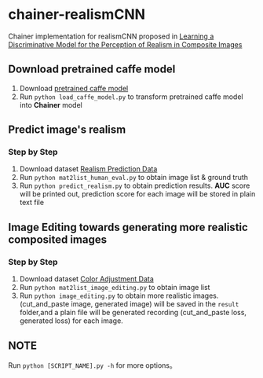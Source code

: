 # chainer-realismCNN
Chainer implementation for realismCNN proposed in [Learning a Discriminative Model for the Perception of Realism in Composite Images](https://people.eecs.berkeley.edu/~junyanz/projects/realism/index.html)

## Download pretrained caffe model
1. Download [pretrained caffe model](https://people.eecs.berkeley.edu/~junyanz/projects/realism/realismCNN_models.zip)
2. Run `python load_caffe_model.py` to transform pretrained caffe model into **Chainer** model

## Predict image's realism
### Step by Step
1. Download dataset [Realism Prediction Data](https://people.eecs.berkeley.edu/~junyanz/projects/realism/human_evaluation.zip)
2. Run `python mat2list_human_eval.py` to obtain image list & ground truth
3. Run `python predict_realism.py` to obtain prediction results. **AUC** score will be printed out, prediction score for each image will be stored in plain text file

## Image Editing towards generating more realistic composited images
### Step by Step
1. Download dataset [Color Adjustment Data](https://people.eecs.berkeley.edu/~junyanz/projects/realism/color_adjustment.zip)
2. Run `python mat2list_image_editing.py` to obtain image list
3. Run `python image_editing.py` to obtain more realistic images. (cut_and_paste image, generated image) will be saved in the `result` folder,and a plain file will be generated recording (cut_and_paste loss, generated loss) for each image.

## NOTE
Run `python [SCRIPT_NAME].py -h` for more options。
